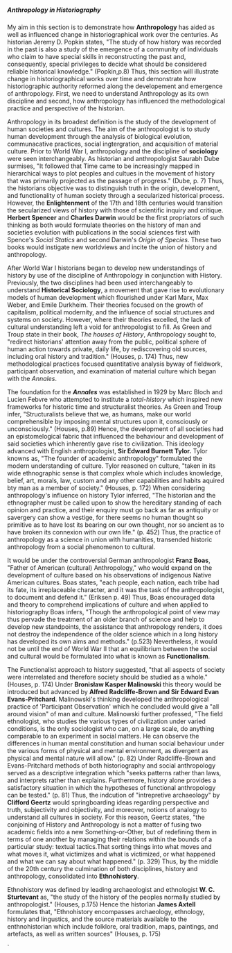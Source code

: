 ##### Anthropology in Historiography

My aim in this section is to demonstrate how **Anthropology** has aided as well as influenced change in historiographical work over the centuries. As historian Jeremy D. Popkin states, "The study of how history was recorded in the past is also a study of the emergence of a community of individuals who claim to have special skills in reconstructing the past and, consequently, special privileges to decide what should be considered reliable historical knowledge." (Popkin,p.8) Thus, this section will illustrate change in historiographical works over time and demonstrate how historiographic authority reformed along the developement and emergence of anthropology. First, we need to understand Anthropology as its own discipline and second, how anthropology has influenced the methodological practice and perspective of the historian. 

Anthropology in its broadest definition is the study of the development of human societies and cultures. The aim of the anthropologist is to study human development through the analysis of biological evolution, communacative practices, social ingtergration, and acquisition of material culture. Prior to World War I, anthropology and the discipline of **sociology** were seen interchangeably. As historian and anthropologist Saurabh Dube surmises, "It followed that Time came to be increasingly mapped in hierarchical ways to plot peoples and cultues in the movement of history that was primarily projected as the passage of progress." (Dube, p. 7) Thus, the historians objective was to distinguish truth in the origin, development, and functionality of human society through a secularized historical process. However, the **Enlightenment** of the 17th and 18th centuries would transition the secularized views of history with those of scientific inquiry and critique. **Herbert Spencer** and **Charles Darwin** would be the first propriators of such thinking as both would formulate theories on the history of man and societies evolution with publications in the social sciences first with Spence's _Social Statics_ and second Darwin's _Origin of Species_. These two books would instigate new worldviews and incite the union of history and anthropology.  

After World War I historians began to develop new understandings of history by use of the discipline of Anthropology in conjunction with History. Previously, the two disciplines had been used interchangeably to understand **Historical Sociology**, a movement that gave rise to evolutionary models of human development which flourished under Karl Marx, Max Weber, and Emile Durkheim. Their theories focused on the growth of capitalism, political modernity, and the influence of social structures and systems on society. However, where their theories excelled, the lack of cultural understanding left a void for anthropologist to fill. As Green and Troup state in their book, _The houses of History_, Anthropology sought to, "redirect historians' attention away from the public, political sphere of human action towards private, daily life, by rediscovering old sources, including oral history and tradition." (Houses, p. 174) Thus, new methodological practices focused quantitative analysis byway of fieldwork, participant observation, and examination of material culture which began with the _Annales_.  

The foundation for the **_Annales_**  was established in 1929 by Marc Bloch and Lucien Febvre who attempted to institute a _total-history_ which inspired new frameworks for historic time and structuralist theories. As Green and Troup infer, "Structuralists believe that we, as humans, make our world comprehensible by imposing mental structures upon it, consciously or unconsciously." (Houses, p.89) Hence, the development of all societies had an epistomelogical fabric that influenced the behaviour and development of said societies which inherently gave rise to civilization. This ideology advanced with English anthropologist, **Sir Edward Burnett Tylor.** Tylor knowns as, "The founder of academic anthropology" formulated the modern understanding of culture. Tylor reasoned on culture, "taken in its wide ethnographic sense is that complex whole which includes knowledge, belief, art, morals, law, custom and any other capabilities and habits aquired bty man as a member of society." (Houses, p. 172) When considering anthropology's influence on history Tylor inferred, "The historian and the ethnographer must be called upon to show the hereditary standing of each opinion and practice, and their enquiry must go back as far as antiquity or savergery can show a vestige, for there seems no human thought so primitive as to have lost its bearing on our own thought, nor so ancient as to have broken its connexion with our own life." (p. 452) Thus, the practice of anthropology as a science in union with humanities, transended historic anthropology from a social phenomenon to cultural. 

It would be under the controversial German anthropologist **Franz Boas**, "Father of American (cultural) Anthropology," who would expand on the development of culture based on his observations of indigenous Native American cultures. Boas states, "each people, each nation, each tribe had its fate, its irreplaceable character, and it was the task of the anthropologist, to document and defend it." (Eriksen p. 49) Thus, Boas encouraged data and theory to comprehend implications of culture and when applied to historiography Boas infers, "Though the anthropological point of view may thus pervade the treatment of an older branch of science and help to develop new standpoints, the assistance that anthropology renders, it does not destroy the independence of the older science which in a long history has developed its own aims and methods." (p.523) Nevertheless, it would not be until the end of World War II that an equilibrium between the social and cultural would be formulated into what is known as **Functionalism**. 

The Functionalist approach to history suggested, "that all aspects of society were interrelated and therefore society should be studied as a whole." (Houses, p. 174) Under **Bronisław Kasper Malinowski** this theory would be introduced but advanced by **Alfred Radcliffe-Brown and Sir Edward Evan Evans-Pritchard**. Malinowski's thinking developed the anthropological practice of 'Participant Observation' which he concluded would give a "all around vision" of man and culture. Malinowski further professed, "The field ethnologist, who studies the various types of civilization under varied conditions, is the only sociologist who can, on a large scale, do anything comparable to an experiment in social matters. He can observe the differences in human mental constitution and human social behaviour under the various forms of physical and mental environment, as divergent as physical and mental nature will allow." (p. 82) Under Radcliffe-Brown and Evans-Pritchard methods of both historiography and social anthropology served as a descriptive integration which "seeks patterns rather than laws, and interprets rather than explains. Furthermore, history alone provides a satisfactory situation in which the hypotheses of functional anthropology can be tested." (p. 81) Thus, the indcution of "intrepretive archaeology" by **Clifford Geertz** would springboarding ideas regarding perspective and truth, subjectivity and objectivity, and moreover, notions of analogy to understand all cultures in society. For this reason, Geertz states, "the conjoining of History and Anthropology is not a matter of fusing two academic fields into a new Something-or-Other, but of redefining them in terms of one another by managing their relations within the bounds of a particular study: textual tactics.That sorting things into what moves and what moves it, what victimizes and what is victimized, or what happened and what we can say about what happened." (p. 329) Thus, by the middle of the 20th century the culmination of both disciplines, history and anthropology, consolidated into **Ethnohistory**. 

Ethnohistory was defined by leading archaeologist and ethnologist **W. C. Sturtevant** as, "the study of the history of the peoples normally studied by anthropologist." (Houses, p.175) Hence the historian **James Axtell** formulates that, "Ethnohistory encompasses archaeology, ethnology, history and lingustics, and the source materials available to the enthnohistorian which include folklore, oral tradition, maps, paintings, and artefacts, as well as written sources" (Houses, p. 175) 
















`



  

